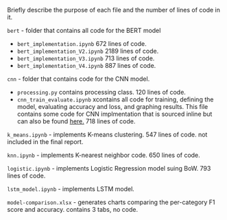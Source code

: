 Briefly describe the purpose of each file and the number of lines of code
in it.

`bert` - folder that contains all code for the BERT model
  - `bert_implementation.ipynb` 672 lines of code.
  - `bert_implementation_V2.ipynb` 2189 lines of code.
  - `bert_implementation_V3.ipynb` 713 lines of code.
  - `bert_implementation_V4.ipynb` 887 lines of code.

`cnn` - folder that contains code for the CNN model.
  - `processing.py` contains processing class. 120 lines of code. 
  - `cnn_train_evaluate.ipynb` xcontains all code for training, defining the model, evaluating accuracy and loss, and graphing results. This file contains some code for CNN implmentation that is sourced inline but can also be found [here.](https://coderzcolumn.com/tutorials/artificial-intelligence/pytorch-conv1d-for-text-classification) 718 lines of code.

`k_means.ipynb` - implements K-means clustering. 547 lines of code.  not included in the final report.

`knn.ipynb` - implements K-nearest neighbor code. 650 lines of code.

`logistic.ipynb` - implements Logistic Regression model suing BoW. 793 lines of code.

`lstm_model.ipynb` - implements LSTM model. 

`model-comparison.xlsx` - generates charts comparing the per-category F1 score and accuracy.  contains 3 tabs, no code.
